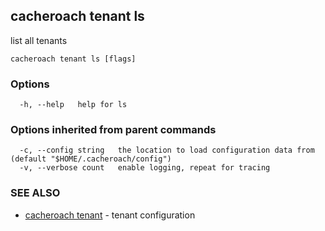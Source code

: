 ## cacheroach tenant ls

list all tenants

```
cacheroach tenant ls [flags]
```

### Options

```
  -h, --help   help for ls
```

### Options inherited from parent commands

```
  -c, --config string   the location to load configuration data from (default "$HOME/.cacheroach/config")
  -v, --verbose count   enable logging, repeat for tracing
```

### SEE ALSO

* [cacheroach tenant](cacheroach_tenant.md)	 - tenant configuration

